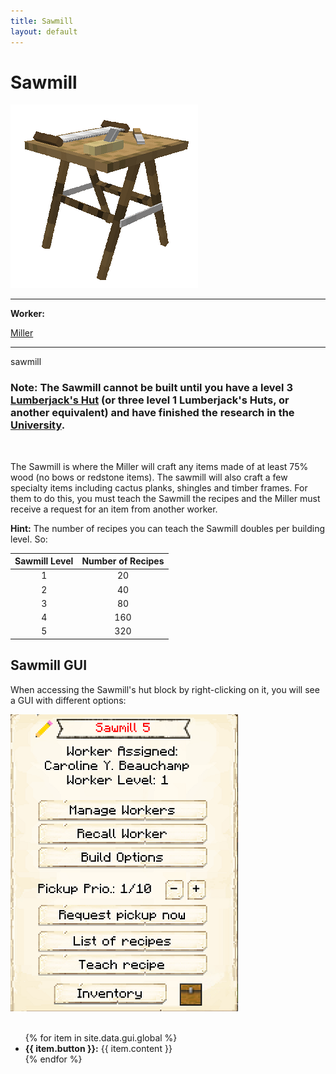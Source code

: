 ```yaml
---
title: Sawmill
layout: default
---
```

# Sawmill

<div class="infobox box text-center">
    <img src="../../assets/images/buildings/sawmill.png" alt="Sawmill's Hut" />
    <hr />
    <div class="row section-text text-left">
        <div class="col">
        <p><strong>Worker:</strong></p>
        </div>
        <div class="col">
        <p><a href="../workers/miller">Miller</a></p>
        </div>
    </div>
    <hr />
    <recipe>sawmill</recipe>
</div>

### Note: The Sawmill cannot be built until you have a level 3 [Lumberjack's Hut](../../source/buildings/lumberjack) (or three level 1 Lumberjack's Huts, or another equivalent) and have finished the research in the [University](../../source/buildings/university).
<br>

The Sawmill is where the Miller will craft any items made of at least 75% wood (no bows or redstone items). The sawmill will also craft a few specialty items including cactus planks, shingles and timber frames. For them to do this, you must teach the Sawmill the recipes and the Miller must receive a request for an item from another worker.

**Hint:** The number of recipes you can teach the Sawmill doubles per building level. So:


| Sawmill Level | Number of Recipes |
| :-----: | :-----: |
| 1 | 20 | 
| 2 | 40 |
| 3 | 80 |
| 4 | 160 | 
| 5 | 320 | 


## Sawmill GUI

When accessing the Sawmill's hut block by right-clicking on it, you will see a GUI with different options:  

<div class="row">
  <div class="col-sm-12 col-md">
    <img src="../../assets/images/gui/sawmillgui.png" class="img-fluid mx-auto" alt="Sawmill GUI">
  </div>
  <div class="col-sm-12 col-md">
    <br>
    <ul>
      {% for item in site.data.gui.global %}
        <li><strong>{{ item.button }}:</strong> {{ item.content }}</li>
      {% endfor %}
    </ul>
  </div>
</div>  
<br> <br>
  
